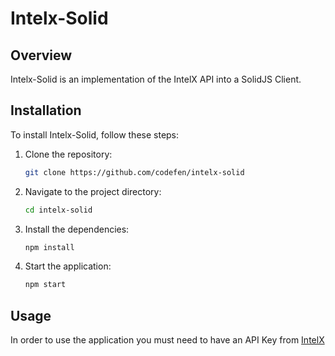 
# Intelx-Solid

## Overview
Intelx-Solid is an implementation of the IntelX API into a SolidJS Client.

## Installation
To install Intelx-Solid, follow these steps:

1. Clone the repository:
   ```bash
   git clone https://github.com/codefen/intelx-solid
   ```
2. Navigate to the project directory:
   ```bash
   cd intelx-solid
   ```
3. Install the dependencies:
   ```bash
   npm install
   ```
4. Start the application:
   ```bash
   npm start
   ```

## Usage
In order to use the application you must need to have an API Key from [IntelX](https://intelx.io/)
